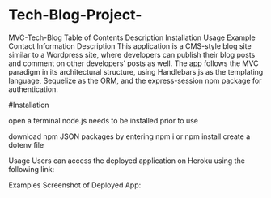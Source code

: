 # Tech-Blog-Project-

MVC-Tech-Blog
Table of Contents
Description
Installation
Usage
Example
Contact Information
Description
This application is a CMS-style blog site similar to a Wordpress site, where developers can publish their blog posts and comment on other developers’ posts as well. The app follows the MVC paradigm in its architectural structure, using Handlebars.js as the templating language, Sequelize as the ORM, and the express-session npm package for authentication.

#Installation

open a terminal
node.js needs to be installed prior to use

download npm JSON packages by entering npm i or npm install
create a dotenv file

Usage
Users can access the deployed application on Heroku using the following link:


Examples
Screenshot of Deployed App:
